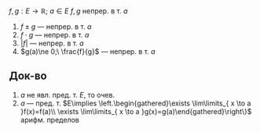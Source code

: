 $f, g: E\to \mathbb{R};\ a\in E$
$f, g$ непрер. в т. $a$

1. $f\pm g$ — непрер. в т. $a$
2. $f\cdot g$ — непрер. в т. $a$
3. $|f|$ — непрер. в т. $a$
4. $g(a)\ne 0;\ \frac{f}{g}$ — непрер. в т. $a$
## Док-во

1. $a$ не явл. пред. т. $E$, то очев.
2. $a$ — пред. т. $E\implies \left.\begin{gathered}\exists \lim\limits_{ x \to a }f(x)=f(a)\\ \exists \lim\limits_{ x \to a }g(x)=g(a)\end{gathered}\right\}$ арифм. пределов
